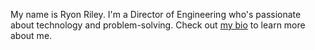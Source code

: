 My name is Ryon Riley. I'm a Director of Engineering who's passionate about technology and problem-solving. Check out [my bio](/about) to learn more about me.
